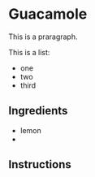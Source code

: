 # Guacamole 

This is a praragraph.

This is a list:
- one
- two
- third 

## Ingredients
- lemon 
- 

## Instructions
